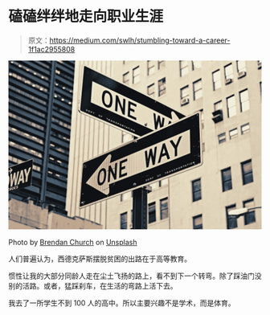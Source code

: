 # 磕磕绊绊地走向职业生涯

> 原文：<https://medium.com/swlh/stumbling-toward-a-career-1f1ac2955808>

![](img/0e97d2e45eb7b0db7cea7256b91073cd.png)

Photo by [Brendan Church](https://unsplash.com/@bdchu614?utm_source=medium&utm_medium=referral) on [Unsplash](https://unsplash.com?utm_source=medium&utm_medium=referral)

人们普遍认为，西德克萨斯摆脱贫困的出路在于高等教育。

惯性让我的大部分同龄人走在尘土飞扬的路上，看不到下一个转弯。除了踩油门没别的活路。或者，猛踩刹车，在生活的弯路上活下去。

我去了一所学生不到 100 人的高中。所以主要兴趣不是学术，而是体育。